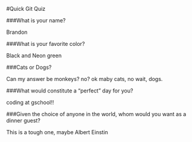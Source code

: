 #Quick Git Quiz

###What is your name?

Brandon

###What is your favorite color?

Black and Neon green

###Cats or Dogs?

Can my answer be monkeys? no? ok maby cats, no wait, dogs. 

###What would constitute a “perfect” day for you?

coding at gschool!!

###Given the choice of anyone in the world, whom would you want as a dinner guest?

This is a tough one, maybe Albert Einstin
